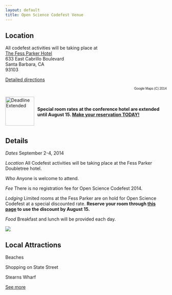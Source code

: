 ```yaml
---
layout: default
title: Open Science Codefest Venue
---
```


<div class="container-fluid featured over-image" id="location">
	<h2>Location</h2>
	<p>All codefest activities will be taking place at  <br/> <a href="https://resweb.passkey.com/Resweb.do?mode=welcome_ei_new&eventID=11642573">The Fess Parker Hotel</a><i class="fa fa-external-link"></i> <br/>
	    633 East Cabrillo Boulevard <br/>
	    Santa Barbara, CA<br/>
	    93103</p>
    	<p><a href="http://www.fessparkersantabarbarahotel.com/map-and-directions/"> Detailed directions</a><i class="fa fa-external-link"></i></p>
		<script type="text/javascript" src="http://maps.google.com/maps/api/js?sensor=false"></script>
		<div>
			<div id="gmap_canvas"></div>
			<style>#gmap_canvas img{max-width:none!important;background:none!important}#maps{width:;font-size:10px;font-family:arial;text-align:right;}</style>
		</div>
		<script src="http://ajax.googleapis.com/ajax/libs/jquery/1.11.1/jquery.min.js"></script>
		<script type="text/javascript">jQuery(document).ready(function(){jQuery('.gmap').hide();jQuery("#maps span").click(function() {var $this = $(this);$this.next("div").fadeToggle();$('.gmap').not($this.next("div")).fadeOut();});});</script>
		<script type="text/javascript"> function init_map(){var myOptions = {zoom:14,center:new google.maps.LatLng(34.4169198,-119.67634700000002),mapTypeId: google.maps.MapTypeId.ROADMAP};map = new google.maps.Map(document.getElementById("gmap_canvas"), myOptions);marker = new google.maps.Marker({map: map,position: new google.maps.LatLng(34.4169198, -119.67634700000002)});google.maps.event.addDomListener(window, 'load', init_map);</script>
		<div id="maps"><span>Google Maps (C) 2014</span></div>		
</div>

<div class="alert alert-info" style="min-height: 95px; margin-top: 20px;">
	<img src="{{ BASE_PATH }}assets/img/deadline-extended.png" alt="Deadline Extended" style="float:left; margin-right: 2%; height: 90px;"/>
	<h4 style="padding-top: 30px;">Special room rates at the conference hotel are extended until August 15. <a href="https://resweb.passkey.com/Resweb.do?mode=welcome_ei_new&eventID=11642573">Make your reservation TODAY!</a></h4>
</div>

<div class="container-fluid featured" id="details">
	<h2>Details</h2>
	<p><em>Dates</em> September 2-4, 2014</p>
	<p><em>Location</em> All Codefest activities will be taking place at the Fess Parker Doubletree hotel.</p>
	<p><em>Who</em> Anyone is welcome to attend.</p>
	<p><em>Fee</em> There is no registration fee for Open Science Codefest 2014.</p>
	<p><em>Lodging</em> Limited rooms at the Fess Parker are on hold for Open Science Codefest at a special discounted rate. <b>Reserve your room through <a href="https://resweb.passkey.com/Resweb.do?mode=welcome_ei_new&eventID=11642573">this page</a> to use the discount by August 15. </b></p>
	<p><em>Food</em> Breakfast and lunch will be provided each day.</p>
</div>

<div class="filler">
	<a href="https://resweb.passkey.com/Resweb.do?mode=welcome_ei_new&eventID=11642573"><img src="{{ BASE_PATH }}assets/img/reserve-aug8.png" /></a>
</div>

<div class="container-fluid featured over-image" id="attractions">
	<h2>Local Attractions</h2>
</div>
<div class="container-fluid featured over-image grid" id="beaches">
	<p>Beaches</p>
</div>
<div class="container-fluid featured over-image grid" id="statest">
	<p>Shopping on State Street</p>
</div>
<div class="container-fluid featured over-image grid" id="stearnswharf">
	<p>Stearns Wharf</p>
</div>
<div class="container-fluid featured grid" id="more-attractions">
	<p><a href="http://www.fessparkersantabarbarahotel.com/discover-santa-barbara/attractions/">See more</a><i class="fa fa-external-link"></i></p>
</div>

